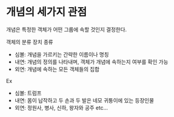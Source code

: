 # 개념의 세가지 관점

개념은 특정한 객체가 어떤 그룹에 속할 것인지 결정한다.

객체의 분류 장치 종류

* 심볼: 개념을 가르키는 간략한 이름이나 명칭
* 내연: 개념의 정의를 나타내며, 객체가 개념에 속하는지 여부를 확인 가능
* 외연: 개념에 속하는 모든 객체들의 집합

Ex

* 심볼: 트럼프
* 내연: 몸이 납작하고 두 손과 두 발은 네모 귀퉁이에 있는 등장인물
* 외연: 정원사, 병사, 신하, 왕자와 공주 etc…
